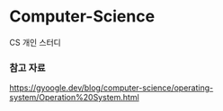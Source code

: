# Computer-Science
CS 개인 스터디

### 참고 자료
https://gyoogle.dev/blog/computer-science/operating-system/Operation%20System.html
